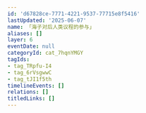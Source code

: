 ```yaml
---
id: 'd67828ce-7771-4221-9537-77715e8f5416'
lastUpdated: '2025-06-07'
name: 「海子对后人类议程的参与」
aliases: []
layer: 6
eventDate: null
categoryId: cat_7hqnYMGY
tagIds:
- tag_TRpfu-I4
- tag_6rVsgwwC
- tag_tJI1f5th
timelineEvents: []
relations: []
titledLinks: []
---
```


